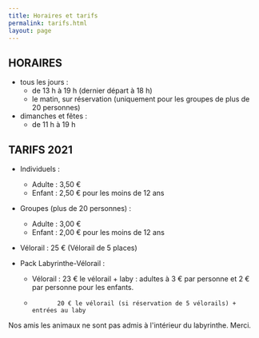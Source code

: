 ```yaml
---
title: Horaires et tarifs
permalink: tarifs.html
layout: page
---
```

## HORAIRES
 
* tous les jours :
  * de 13 h à 19 h (dernier départ à 18 h)
  * le matin, sur réservation (uniquement pour les groupes de plus de 20 personnes)
* dimanches et fêtes :
  * de 11 h à 19 h

## TARIFS 2021

* Individuels :
  * Adulte : 3,50 €
  * Enfant : 2,50 € pour les moins de 12 ans
 
* Groupes (plus de 20 personnes) :
  * Adulte : 3,00 €
  * Enfant : 2,00 € pour les moins de 12 ans
 
* Vélorail : 25 € (Vélorail de 5 places)

* Pack Labyrinthe-Vélorail :
  * Vélorail : 23 € le vélorail + laby : adultes à 3 € par personne et 2 € par personne pour les enfants.
  *            20 € le vélorail (si réservation de 5 vélorails) + entrées au laby
 
 
Nos amis les animaux ne sont pas admis à l'intérieur du labyrinthe. Merci.

